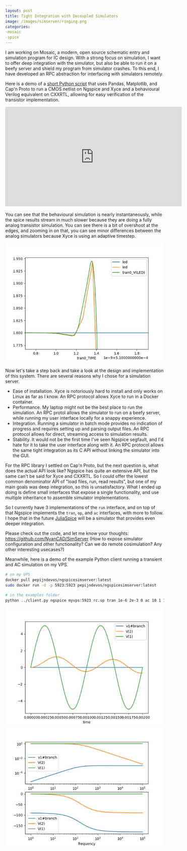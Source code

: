 ```yaml
---
layout: post
title: Tight Integration with Decoupled Simulators
image: /images/simserver/ringing.png
categories:
-mosaic
-spice
---
```


I am working on Mosaic, a modern, open source schematic entry and simulation program for IC design. With a strong focus on simulation, I want to offer deep integration with the simulator, but also be able to run it on a beefy server and shield my program from simulator crashes. To this end, I have developed an RPC abstraction for interfacing with simulators remotely.

Here is a demo of a [short Python script](https://github.com/NyanCAD/SimServer/blob/main/examples/blink_multisim.py) that uses Pandas, Matplotlib, and Cap'n Proto to run a CMOS netlist on Ngspice and Xyce and a behavioural Verilog equivalent on CXXRTL, allowing for easy verification of the transistor implementation.

<iframe width="560" height="315" src="https://www.youtube.com/embed/cgA93NP9lU4" title="YouTube video player" frameborder="0" allow="accelerometer; autoplay; clipboard-write; encrypted-media; gyroscope; picture-in-picture" allowfullscreen> </iframe>

You can see that the behavioural simulation is nearly instantaneously, while the spice results stream in much slower because they are doing a fully analog transistor simulation. You can see there is a bit of overshoot at the edges, and zooming in on that, you can see minor differences between the analog simulators because Xyce is using an adaptive timestep. 

![close up of overshoot](/images/simserver/ringing.png)

Now let's take a step back and take a look at the design and implementation of this system. There are several reasons why I chose for a simulation server.

* Ease of installation. Xyce is notoriously hard to install and only works on Linux as far as I know. An RPC protocol allows Xyce to run in a Docker container.
* Performance. My laptop might not be the best place to run the simulation. An RPC protol allows the simulator to run on a beefy server, while running my user interface locally for a snappy experience.
* Integration. Running a simulator in batch mode provides no indication of progress and requires setting up and parsing output files. An RPC protocol allows for direct, streaming access to simulation results.
* Stability. It would not be the first time I've seen Ngspice segfault, and I'd hate for it to take the user interface along with it. An RPC protocol allows the same tight integration as its C API without linking the simulator into the GUI.

For the RPC library I settled on Cap'n Proto, but the next question is, what does the actual API look like? Ngspice has quite an extensive API, but the same can't be said for Xyce and CXXRTL. So I could offer the lowest common denominator API of "load files, run, read results", but one of my main goals was deep integration, so this is unsatisfactory. What I ended up doing is define small interfaces that expose a single functionality, and use multiple inheritance to assemble simulator implementations.

So I currently have 3 implementations of the `run` interface, and on top of that Ngspice implements the `tran`, `op`, and `ac` interfaces, with more to follow. I hope that in the future [JuliaSpice](https://juliacomputing.com/media/2021/03/darpa-ditto/) will be a simulator that provides even deeper integration.

Please check out the code, and let me know your thoughts: https://github.com/NyanCAD/SimServer (How to expose simulator configuration and other functionality? Can we do remote cosimulation? Any other interesting usecases?)

Meanwhile, here is a demo of the example Python client running a transient and AC simulation on my VPS.

```bash
# on my VPS
docker pull pepijndevos/ngspicesimserver:latest
sudo docker run -d -p 5923:5923 pepijndevos/ngspicesimserver:latest
```

```bash
# in the examples folder
python ../client.py ngspice myvps:5923 rc.sp tran 1e-6 2e-3 0 ac 10 1 1e5
```

![transient result](/images/simserver/tran.png)
![AC result](/images/simserver/ac.png)

